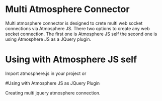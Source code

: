 # Multi Atmosphere Connector

Multi atmosphere connector is designed to crete multi web socket connections via Atmosphere JS. There two options to create any web socket connection. The first one is Atmosphere JS self the second one is using Atmosphere JS as a JQuery plugin.

# Using with Atmosphere JS self
Import atmosphere.js in your project or 



#Using with Atmosphere JS as JQuery Plugin


Creating multi jquery atmosphere connection.
